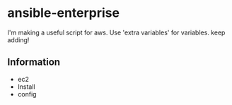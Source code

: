 # ansible-enterprise
I'm making a useful script for aws. 
Use 'extra variables' for variables.
 keep adding!

Information
---
* ec2
* Install
* config
